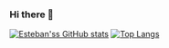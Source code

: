 ### Hi there 👋

[![Esteban'ss GitHub stats](https://github-readme-stats.vercel.app/api?username=estebanbecker&theme=dark)](https://github.com/estebanbecker/github-readme-stats)
[![Top Langs](https://github-readme-stats.vercel.app/api/top-langs/?username=estebanbecker&theme=dark)](https://github.com/estebanbecker/github-readme-stats)
